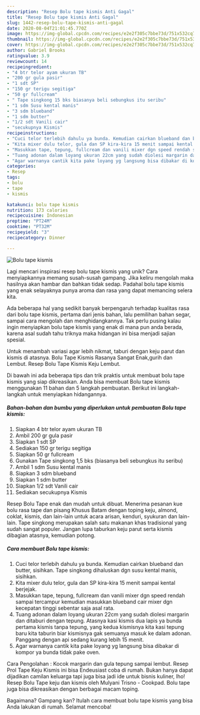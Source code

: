 ```yaml
---
description: "Resep Bolu tape kismis Anti Gagal"
title: "Resep Bolu tape kismis Anti Gagal"
slug: 1442-resep-bolu-tape-kismis-anti-gagal
date: 2020-08-04T21:01:45.770Z
image: https://img-global.cpcdn.com/recipes/e2e2f305c7bbe73d/751x532cq70/bolu-tape-kismis-foto-resep-utama.jpg
thumbnail: https://img-global.cpcdn.com/recipes/e2e2f305c7bbe73d/751x532cq70/bolu-tape-kismis-foto-resep-utama.jpg
cover: https://img-global.cpcdn.com/recipes/e2e2f305c7bbe73d/751x532cq70/bolu-tape-kismis-foto-resep-utama.jpg
author: Gabriel Brooks
ratingvalue: 3.9
reviewcount: 14
recipeingredient:
- "4 btr telor ayam ukuran TB"
- "200 gr gula pasir"
- "1 sdt SP"
- "150 gr terigu segitiga"
- "50 gr fullcream"
- " Tape singkong 15 bks biasanya beli sebungkus itu seribu"
- "1 sdm Susu kental manis"
- "3 sdm blueband"
- "1 sdm butter"
- "1/2 sdt Vanili cair"
- "secukupnya Kismis"
recipeinstructions:
- "Cuci telor terlebih dahulu ya bunda. Kemudian cairkan blueband dan butter, sisihkan. Tape singkong dihaluskan dgn susu kental manis, sisihkan."
- "Kita mixer dulu telor, gula dan SP kira-kira 15 menit sampai kental berjejak."
- "Masukkan tape, tepung, fullcream dan vanili mixer dgn speed rendah sampai tercampur kemudian masukkan blueband cair mixer dgn kecepatan tinggi sebentar saja asal rata."
- "Tuang adonan dalam loyang ukuran 22cm yang sudah diolesi margarin dan ditaburi dengan tepung. Atasnya kasi kismis dua lapis ya bunda pertama kismis tanpa tepung, yang kedua kismisnya kita kasi tepung baru kita taburin biar kismisnya gak semuanya masuk ke dalam adonan. Panggang dengan api sedang kurang lebih 15 menit."
- "Agar warnanya cantik kita pake loyang yg langsung bisa dibakar di kompor ya bunda tidak pake oven."
categories:
- Resep
tags:
- bolu
- tape
- kismis

katakunci: bolu tape kismis 
nutrition: 173 calories
recipecuisine: Indonesian
preptime: "PT24M"
cooktime: "PT32M"
recipeyield: "3"
recipecategory: Dinner

---
```



![Bolu tape kismis](https://img-global.cpcdn.com/recipes/e2e2f305c7bbe73d/751x532cq70/bolu-tape-kismis-foto-resep-utama.jpg)

Lagi mencari inspirasi resep bolu tape kismis yang unik? Cara menyiapkannya memang susah-susah gampang. Jika keliru mengolah maka hasilnya akan hambar dan bahkan tidak sedap. Padahal bolu tape kismis yang enak selayaknya punya aroma dan rasa yang dapat memancing selera kita.

Ada beberapa hal yang sedikit banyak berpengaruh terhadap kualitas rasa dari bolu tape kismis, pertama dari jenis bahan, lalu pemilihan bahan segar, sampai cara mengolah dan menghidangkannya. Tak perlu pusing kalau ingin menyiapkan bolu tape kismis yang enak di mana pun anda berada, karena asal sudah tahu triknya maka hidangan ini bisa menjadi sajian spesial.

Untuk menambah variasi agar lebih nikmat, taburi dengan keju parut dan kismis di atasnya. Bolu Tape Kismis Rasanya Sangat Enak,gurih dan Lembut. Resep Bolu Tape Kismis Keju Lembut.


Di bawah ini ada beberapa tips dan trik praktis untuk membuat bolu tape kismis yang siap dikreasikan. Anda bisa membuat Bolu tape kismis menggunakan 11 bahan dan 5 langkah pembuatan. Berikut ini langkah-langkah untuk menyiapkan hidangannya.

<!--inarticleads1-->

##### Bahan-bahan dan bumbu yang diperlukan untuk pembuatan Bolu tape kismis:

1. Siapkan 4 btr telor ayam ukuran TB
1. Ambil 200 gr gula pasir
1. Siapkan 1 sdt SP
1. Sediakan 150 gr terigu segitiga
1. Siapkan 50 gr fullcream
1. Gunakan  Tape singkong 1,5 bks (biasanya beli sebungkus itu seribu)
1. Ambil 1 sdm Susu kental manis
1. Siapkan 3 sdm blueband
1. Siapkan 1 sdm butter
1. Siapkan 1/2 sdt Vanili cair
1. Sediakan secukupnya Kismis


Resep Bolu Tape enak dan mudah untuk dibuat. Menerima pesanan kue bolu rasa tape dan pisang Khusus Batam dengan toping keju, almond, coklat, kismis, dan lain-lain untuk acara arisan, kenduri, syukuran dan lain-lain. Tape singkong merupakan salah satu makanan khas tradisional yang sudah sangat populer. Jangan lupa taburkan keju parut serta kismis dibagian atasnya, kemudian potong. 

<!--inarticleads2-->

##### Cara membuat Bolu tape kismis:

1. Cuci telor terlebih dahulu ya bunda. Kemudian cairkan blueband dan butter, sisihkan. Tape singkong dihaluskan dgn susu kental manis, sisihkan.
1. Kita mixer dulu telor, gula dan SP kira-kira 15 menit sampai kental berjejak.
1. Masukkan tape, tepung, fullcream dan vanili mixer dgn speed rendah sampai tercampur kemudian masukkan blueband cair mixer dgn kecepatan tinggi sebentar saja asal rata.
1. Tuang adonan dalam loyang ukuran 22cm yang sudah diolesi margarin dan ditaburi dengan tepung. Atasnya kasi kismis dua lapis ya bunda pertama kismis tanpa tepung, yang kedua kismisnya kita kasi tepung baru kita taburin biar kismisnya gak semuanya masuk ke dalam adonan. Panggang dengan api sedang kurang lebih 15 menit.
1. Agar warnanya cantik kita pake loyang yg langsung bisa dibakar di kompor ya bunda tidak pake oven.


Cara Pengolahan : Kocok margarin dan gula tepung sampai lembut. Resep Prol Tape Keju Kismis ini bisa Endeusiast coba di rumah. Bukan hanya dapat dijadikan camilan keluarga tapi juga bisa jadi ide untuk bisnis kuliner, lho! Resep Bolu Tape keju dan kismis oleh Mulyani Trisno - Cookpad. Bolu tape juga bisa dikreasikan dengan berbagai macam toping. 

Bagaimana? Gampang kan? Itulah cara membuat bolu tape kismis yang bisa Anda lakukan di rumah. Selamat mencoba!
